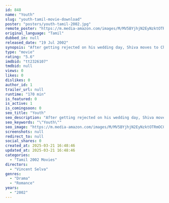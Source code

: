 ```yaml
---
id: 848
name: "Youth"
slug: "youth-tamil-movie-download"
poster: "posters/youth-tamil-2002.jpg"
remote_poster: "https://m.media-amazon.com/images/M/MV5BYjhjN2EyNzktOTRmOC00MDZkLTk5YzktY2E5NGZhOTdhNDNjXkEyXkFqcGdeQXVyMTEzNzg0Mjkx._V1_SX300.jpg"
original_language: "Tamil"
dubbed_in: null
released_date: "19 Jul 2002"
synopsis: "After getting rejected on his wedding day, Shiva moves to Chennai, where he falls in love with Sandhya. However, she does not love him and gets engaged to Pratap."
type: "movie"
rating: "5.6"
imdbid: "tt2326107"
tmdbid: null
views: 0
likes: 0
dislikes: 0
author_id: 1
trailer_url: null
runtime: "170 min"
is_featured: 0
is_active: 1
is_comingsoon: 0
seo_title: "Youth"
seo_description: "After getting rejected on his wedding day, Shiva moves to Chennai, where he falls in love with Sandhya. However, she does not love him and gets engaged to Pratap."
seo_keywords: "\"Youth\""
seo_image: "https://m.media-amazon.com/images/M/MV5BYjhjN2EyNzktOTRmOC00MDZkLTk5YzktY2E5NGZhOTdhNDNjXkEyXkFqcGdeQXVyMTEzNzg0Mjkx._V1_SX300.jpg"
screenshots: null
redirect_to: null
social_shares: 0
created_at: 2025-03-21 16:48:46
updated_at: 2025-03-21 16:48:46
categories:
  - "Tamil 2002 Movies"
directors:
  - "Vincent Selva"
genres:
  - "Drama"
  - "Romance"
years:
  - "2002"
---
```

